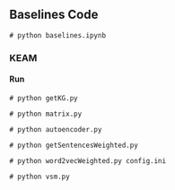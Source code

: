 ## Baselines Code

```
# python baselines.ipynb

```

### KEAM 


#### Run

```
# python getKG.py

# python matrix.py

# python autoencoder.py 

# python getSentencesWeighted.py

# python word2vecWeighted.py config.ini

# python vsm.py
```

